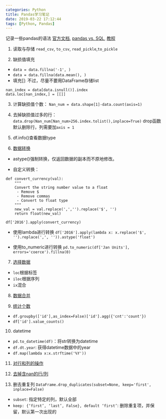 ```yaml
---
categories: Python
title: Pandas学习笔记
date: 2019-03-22 17:12:44
tags: [Python, Pandas]
---
```


记录一些pandas的语法
[官方文档](http://pandas.pydata.org/pandas-docs/stable/getting_started/comparison/comparison_with_sql.html), [pandas vs. SQL](http://pandas.pydata.org/pandas-docs/stable/getting_started/comparison/comparison_with_sql.html), [教程](https://www.cnblogs.com/en-heng/p/5630849.html)


1. 读取与存储
`read_csv`, `to_csv`, `read_pickle`,`to_pickle`

2. 缺损值填充
- `data = data.fillna('-1', )`
- `data = data.fillna(data.mean(), )`
- 填充[]: 不过，尽量不要用DataFrame存储list
```
nan_index = data[data.isnull()].index
data.loc[nan_index,] = [[]]
```

3. 计算缺损值个数：
`Nan_num = data.shape[1]-data.count(axis=1)`

4. 去掉缺损值过多的行：
`data.drop(Nan_num[Nan_num>256.index.tolist(),inplace=True)`
drop函数默认删除行，列需要加`axis = 1`

5. df.info()查看数据type

6. [数据转换](https://juejin.im/post/5acc36e66fb9a028d043c2a5)
- astype()强制转换，仅返回数据的副本而不原地修改。

- 自定义转换：
```
def convert_currency(val):
    """
    Convert the string number value to a float
     - Remove $
     - Remove commas
     - Convert to float type
    """
    new_val = val.replace(',','').replace('$', '')
    return float(new_val)

df['2016'].apply(convert_currency)
```

- 使用lambda进行转换
`df['2016'].apply(lambda x: x.replace('$', '').replace(',', '')).astype('float')`

- 使用to_numeric进行转换
`pd.to_numeric(df['Jan Units'], errors='coerce').fillna(0)`

7. [选择数据](https://morvanzhou.github.io/tutorials/data-manipulation/np-pd/3-2-pd-indexing/)
- `loc`根据标签
- `iloc`根据序列
- `ix`混合

8. [数据合并](https://blog.csdn.net/stevenkwong/article/details/52528616)

9. [统计个数](https://blog.csdn.net/waple_0820/article/details/80514073)
- `df.groupby(['id'],as_index=False)['id'].agg({'cnt':'count'})`
- `df['id'].value_counts()`

10. datetime
- `pd.to_datetime(df)`：将str转换为datetime
- `df.dt.year`: 获得datetime数据中的year
- `df.map(lambda x:x.strftime('%Y'))`

11. [对行和列的操作](https://blog.csdn.net/xiaodongxiexie/article/details/53108959)

12. [去掉含nan的行/列](https://amberwest.github.io/2019/03/05/%E5%88%A0%E9%99%A4DataFrame%E4%B8%AD%E6%9F%90%E5%88%97%E5%80%BC%E4%B8%BANaN%E7%9A%84%E8%AE%B0%E5%BD%95-%E8%A1%8C/)

13. 删去重复列
`DataFrame.drop_duplicates(subset=None, keep='first', inplace=False)`
- `subset`: 指定特定的列，默认全部
- `keep: {‘first’, ‘last’, False}, default ‘first’`: 删除重复项，并保留，默认第一次出现的
